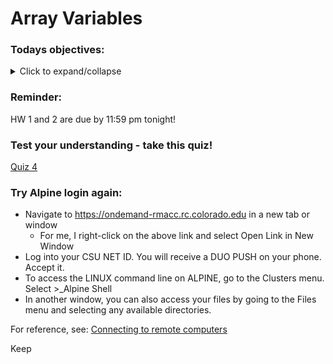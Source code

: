 # Array Variables

### Todays objectives: 

<details>
  <summary>Click to expand/collapse</summary>

- **Vocabulary**
  - Variables
  - Values
  - Variable assignment, reassignment, & dereferencing
  - Integers v. floating point numbers
  - Array variables
  - Array elements
  - Indexing
  - Special variables
  - Hard Coding
  - String
  - String operation
  - Replacement/substitution
  - Sub-setting strings
  - Sub-strings
  - The environment
  - Environmental variables
  - Startup files
  - Control flow

- **Things you should know how to do after this class**
  - Know how to assign and reassign variables
  - Know how to dereference variables to reveal their associated values
  - Know what constitutes an allowed and good sense name for a variable
  - Capture output of a command as a variable
  - Know some basic math operations
  - Know what an array variable is and how to assign values to one
  - Understand the basics of array indexing
  - Know how to enter input into a script by passing argument that can be accessed with a special variable
  - Know how to save output from a script using `>` and `>>`
  - Know a little bit about manipulating string variables
  - Understand that when strings are saved as the values of a variable, they can be manipulated using string operations.
  - Be able to describe the environment. Know that the shell stores information about the environment in environmental variables. Be able to dereference environmental variables on your terminal or within a script
  - Be able to differentiate sequences, conditionals, and loops

- **Commands covered**
  - `; (chaining)`
  - `bash`
  - `echo`
  - `variable=value`
  - `variable=$(command)`
  - `variable=$((math expression))`
  - `$variable`
  - `${variable}`
  - `arrayvariable=(value1 value2 value3)`
  - `${arrayvariable[*]}`
  - `${arrayvariable[@]}`
  - `${arrayvariable[0]}`
  - `${arrayvariable[1]}`
  - `${arrayvariable[#]}`
  - `${#arrayvariable[@]}`
  - `read`
  - `$0`
  - `$1`
  - `$2`
  - `$#`
  - `$@`
  - `$*`
  - String operations:
    - `newvar=${oldvar/a/A}`
    - `newvar=${oldvar//a/A}`
    - `newvar=${oldvar/#To/So}`
    - `newvar=${oldvar/%txt/fastq}`
    - `newvar=${oldvar:3}`
    - `newvar=${oldvar:3:4}`
  - `printenv`
  - `$USER`

</details>


### Reminder: 

HW 1 and 2 are due by 11:59 pm tonight!

### Test your understanding - take this quiz!

[Quiz 4]()

### Try Alpine login again:  

- Navigate to https://ondemand-rmacc.rc.colorado.edu in a new tab or window
  - For me, I right-click on the above link and select Open Link in New Window
- Log into your CSU NET ID. You will receive a DUO PUSH on your phone. Accept it.
- To access the LINUX command line on ALPINE, go to the Clusters menu. Select >_Alpine Shell
- In another window, you can also access your files by going to the Files menu and selecting any available directories.

For reference, see: [Connecting to remote computers](../../Resources/Connecting_to_remote_computers.md)

Keep 








